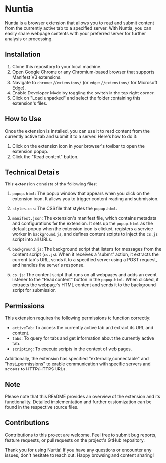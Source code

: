 # Nuntia

Nuntia is a browser extension that allows you to read and submit content from the currently active tab to a specified server. With Nuntia, you can easily share webpage contents with your preferred server for further analysis or processing.

## Installation

1. Clone this repository to your local machine.
2. Open Google Chrome or any Chromium-based browser that supports Manifest V3 extensions.
3. Navigate to `chrome://extensions/` (or `edge://extensions/` for Microsoft Edge).
4. Enable Developer Mode by toggling the switch in the top right corner.
5. Click on "Load unpacked" and select the folder containing this extension's files.

## How to Use

Once the extension is installed, you can use it to read content from the currently active tab and submit it to a server. Here's how to do it:

1. Click on the extension icon in your browser's toolbar to open the extension popup.
2. Click the "Read content" button.

## Technical Details

This extension consists of the following files:

1. `popup.html`: The popup window that appears when you click on the extension icon. It allows you to trigger content reading and submission.

2. `styles.css`: The CSS file that styles the `popup.html`.

3. `manifest.json`: The extension's manifest file, which contains metadata and configurations for the extension. It sets up the `popup.html` as the default popup when the extension icon is clicked, registers a service worker in `background.js`, and defines content scripts to inject the `cs.js` script into all URLs.

4. `background.js`: The background script that listens for messages from the content script (`cs.js`). When it receives a 'submit' action, it extracts the current tab's URL, sends it to a specified server using a POST request, and handles the server's response.

5. `cs.js`: The content script that runs on all webpages and adds an event listener to the "Read content" button in the `popup.html`. When clicked, it extracts the webpage's HTML content and sends it to the background script for submission.

## Permissions

This extension requires the following permissions to function correctly:

- `activeTab`: To access the currently active tab and extract its URL and content.
- `tabs`: To query for tabs and get information about the currently active tab.
- `scripting`: To execute scripts in the context of web pages.

Additionally, the extension has specified "externally_connectable" and "host_permissions" to enable communication with specific servers and access to HTTP/HTTPS URLs.

## Note

Please note that this README provides an overview of the extension and its functionality. Detailed implementation and further customization can be found in the respective source files.

## Contributions

Contributions to this project are welcome. Feel free to submit bug reports, feature requests, or pull requests on the project's GitHub repository.

Thank you for using Nuntia! If you have any questions or encounter any issues, don't hesitate to reach out. Happy browsing and content sharing!
